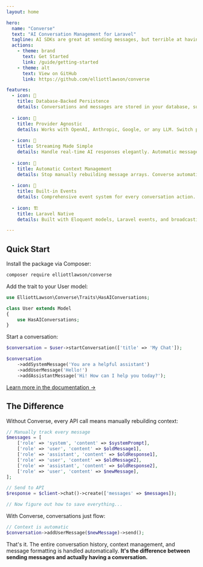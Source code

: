```yaml
---
layout: home

hero:
  name: "Converse"
  text: "AI Conversation Management for Laravel"
  tagline: AI SDKs are great at sending messages, but terrible at having conversations. Converse makes AI conversations flow as naturally as Eloquent makes database queries.
  actions:
    - theme: brand
      text: Get Started
      link: /guide/getting-started
    - theme: alt
      text: View on GitHub
      link: https://github.com/elliottlawson/converse

features:
  - icon: 💾
    title: Database-Backed Persistence
    details: Conversations and messages are stored in your database, surviving page reloads and server restarts. Query your AI history with Eloquent.
    
  - icon: 🔌
    title: Provider Agnostic
    details: Works with OpenAI, Anthropic, Google, or any LLM. Switch providers without changing your code. Your data stays in your database.
    
  - icon: 🌊
    title: Streaming Made Simple
    details: Handle real-time AI responses elegantly. Automatic message chunking, progress tracking, and error recovery built-in.
    
  - icon: 🧠
    title: Automatic Context Management
    details: Stop manually rebuilding message arrays. Converse automatically formats conversation history for each API call and stores responses.
    
  - icon: 📡
    title: Built-in Events
    details: Comprehensive event system for every conversation action. Track usage, build analytics, and react to AI interactions in real-time.
    
  - icon: 🏗️
    title: Laravel Native
    details: Built with Eloquent models, Laravel events, and broadcasting. Feels like it belongs in your Laravel app because it does.

---
```


## Quick Start

Install the package via Composer:

```bash
composer require elliottlawson/converse
```

Add the trait to your User model:

```php
use ElliottLawson\Converse\Traits\HasAIConversations;

class User extends Model
{
    use HasAIConversations;
}
```

Start a conversation:

```php
$conversation = $user->startConversation(['title' => 'My Chat']);

$conversation
    ->addSystemMessage('You are a helpful assistant')
    ->addUserMessage('Hello!')
    ->addAssistantMessage('Hi! How can I help you today?');
```

[Learn more in the documentation →](/guide/getting-started)

## The Difference

Without Converse, every API call means manually rebuilding context:

```php
// Manually track every message
$messages = [
    ['role' => 'system', 'content' => $systemPrompt],
    ['role' => 'user', 'content' => $oldMessage1],
    ['role' => 'assistant', 'content' => $oldResponse1],
    ['role' => 'user', 'content' => $oldMessage2],
    ['role' => 'assistant', 'content' => $oldResponse2],
    ['role' => 'user', 'content' => $newMessage],
];

// Send to API
$response = $client->chat()->create(['messages' => $messages]);

// Now figure out how to save everything...
```

With Converse, conversations just flow:

```php
// Context is automatic
$conversation->addUserMessage($newMessage)->send();
```

That's it. The entire conversation history, context management, and message formatting is handled automatically. **It's the difference between sending messages and actually having a conversation.** 
